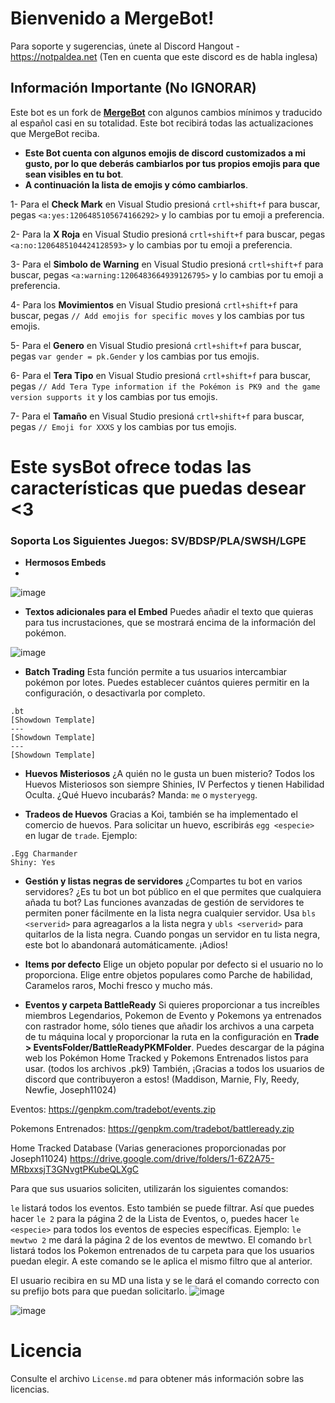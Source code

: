 # Bienvenido a MergeBot!
Para soporte y sugerencias, únete al Discord Hangout - https://notpaldea.net (Ten en cuenta que este discord es de habla inglesa)

## Información Importante (No IGNORAR)
Este bot es un fork de [**MergeBot**](https://github.com/bdawg1989/MergeBot) con algunos cambios mínimos y traducido al español casi en su totalidad.
Este bot recibirá todas las actualizaciones que MergeBot reciba. 

- __Este Bot cuenta con algunos emojis de discord customizados a mi gusto, por lo que deberás cambiarlos por tus propios emojis para que sean visibles en tu bot__.
- __A continuación la lista de emojis y cómo cambiarlos__.
  
1- Para el **Check Mark** en Visual Studio presioná `crtl+shift+f` para buscar, pegas `<a:yes:1206485105674166292>` y lo cambias por tu emoji a preferencia.

2- Para la **X Roja** en Visual Studio presioná `crtl+shift+f` para buscar, pegas `<a:no:1206485104424128593>` y lo cambias por tu emoji a preferencia.

3- Para el **Simbolo de Warning** en Visual Studio presioná `crtl+shift+f` para buscar, pegas `<a:warning:1206483664939126795>` y lo cambias por tu emoji a preferencia.

4- Para los **Movimientos** en Visual Studio presioná `crtl+shift+f` para buscar, pegas `// Add emojis for specific moves` y los cambias por tus emojis.

5- Para el **Genero** en Visual Studio presioná `crtl+shift+f` para buscar, pegas `var gender = pk.Gender` y los cambias por tus emojis.

6- Para el **Tera Tipo** en Visual Studio presioná `crtl+shift+f` para buscar, pegas `// Add Tera Type information if the Pokémon is PK9 and the game version supports it` y los cambias por tus emojis.

7- Para el **Tamaño** en Visual Studio presioná `crtl+shift+f` para buscar, pegas `// Emoji for XXXS` y los cambias por tus emojis.

# Este sysBot ofrece todas las características que puedas desear <3
### Soporta Los Siguientes Juegos:  SV/BDSP/PLA/SWSH/LGPE

- __Hermosos Embeds__
- 
![image](https://i.imgur.com/F1NdO3l.png)

- __Textos adicionales para el Embed__
Puedes añadir el texto que quieras para tus incrustaciones, que se mostrará encima de la información del pokémon.

![image](https://i.imgur.com/ulgsxeq.png)

- __Batch Trading__
Esta función permite a tus usuarios intercambiar pokémon por lotes.  Puedes establecer cuántos quieres permitir en la configuración, o desactivarla por completo.
```
.bt
[Showdown Template]
---
[Showdown Template]
---
[Showdown Template]
```

- __Huevos Misteriosos__
¿A quién no le gusta un buen misterio?
Todos los Huevos Misteriosos son siempre Shinies, IV Perfectos y tienen Habilidad Oculta.  ¿Qué Huevo incubarás?
Manda: `me` o `mysteryegg`.

- __Tradeos de Huevos__
Gracias a Koi, también se ha implementado el comercio de huevos.
Para solicitar un huevo, escribirás `egg <especie>` en lugar de `trade`.
Ejemplo:  
```
.Egg Charmander
Shiny: Yes
```

- __Gestión y listas negras de servidores__
¿Compartes tu bot en varios servidores?  ¿Es tu bot un bot público en el que permites que cualquiera añada tu bot?
Las funciones avanzadas de gestión de servidores te permiten poner fácilmente en la lista negra cualquier servidor.
Usa `bls <serverid>` para agreagarlos a la lista negra y `ubls <serverid>` para quitarlos de la lista negra.
Cuando pongas un servidor en tu lista negra, este bot lo abandonará automáticamente.  ¡Adios!

- __Items por defecto__
Elige un objeto popular por defecto si el usuario no lo proporciona.  Elige entre objetos populares como Parche de habilidad, Caramelos raros, Mochi fresco y mucho más.

- __Eventos y carpeta BattleReady__
Si quieres proporcionar a tus increíbles miembros Legendarios,  Pokemon de Evento y Pokemons ya entrenados con rastrador home, sólo tienes que añadir los archivos a una carpeta de tu máquina local y proporcionar la ruta en la configuración en **Trade > EventsFolder/BattleReadyPKMFolder**.
Puedes descargar de la página web los Pokémon Home Tracked y Pokemons Entrenados listos para usar.  (todos los archivos .pk9) También, ¡Gracias a todos los usuarios de discord que contribuyeron a estos!  (Maddison, Marnie, Fly, Reedy, Newfie, Joseph11024)

Eventos: https://genpkm.com/tradebot/events.zip

Pokemons Entrenados:  https://genpkm.com/tradebot/battleready.zip

Home Tracked Database (Varias generaciones proporcionadas por Joseph11024)
https://drive.google.com/drive/folders/1-6Z2A75-MRbxxsjT3GNvgtPKubeQLXgC

Para que sus usuarios soliciten, utilizarán los siguientes comandos:

`le` listará todos los eventos.  Esto también se puede filtrar.  Así que puedes hacer `le 2` para la página 2 de la Lista de Eventos, o, puedes hacer `le <especie>` para todos los eventos de especies específicas. Ejemplo: `le mewtwo 2` me dará la página 2 de los eventos de mewtwo.
El comando `brl` listará todos los Pokemon entrenados de tu carpeta para que los usuarios puedan elegir.  A este comando se le aplica el mismo filtro que al anterior.

El usuario recibira en su MD una lista y se le dará el comando correcto con su prefijo bots para que puedan solicitarlo.
![image](https://i.imgur.com/JXNf0Vq.png)

![image](https://i.imgur.com/55Owr4v.png)


# Licencia
Consulte el archivo `License.md` para obtener más información sobre las licencias.
